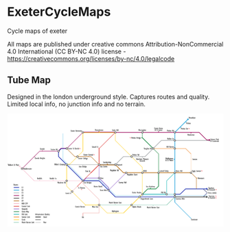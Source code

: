# ExeterCycleMaps
Cycle maps of exeter

All maps are published under creative commons Attribution-NonCommercial 4.0 International (CC BY-NC 4.0) license - https://creativecommons.org/licenses/by-nc/4.0/legalcode



## Tube Map

Designed in the london underground style. Captures routes and quality. Limited local info, no junction info and no terrain.

![Exeter cycle routes in the style of a tube map](https://github.com/joeHickson/ExeterCycleMaps/blob/master/exeter_cycle_map.png?raw=true)

